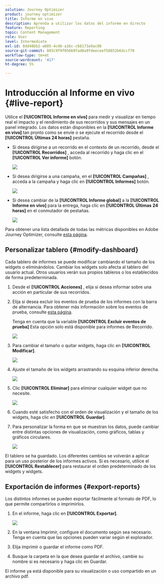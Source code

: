 ```yaml
---
solution: Journey Optimizer
product: journey optimizer
title: Informe en vivo
description: Aprenda a utilizar los datos del informe en directo
feature: Reporting
topic: Content Management
role: User
level: Intermediate
exl-id: 8dd48bb2-a805-4c46-a16c-c68173a9ac08
source-git-commit: 803c9f9f05669fad0a9fdeeceef58652b6dccf70
workflow-type: tm+mt
source-wordcount: '417'
ht-degree: 5%

---
```


# Introducción al Informe en vivo {#live-report}

Utilice el **[!UICONTROL Informe en vivo]** para medir y visualizar en tiempo real el impacto y el rendimiento de sus recorridos y sus mensajes en un panel integrado.
Los datos están disponibles en la **[!UICONTROL Informe en vivo]** tan pronto como se envíe o se ejecute el recorrido desde el **[!UICONTROL Últimas 24 horas]** pestaña.

* Si desea dirigirse a un recorrido en el contexto de un recorrido, desde el **[!UICONTROL Recorridos]** , acceda al recorrido y haga clic en el **[!UICONTROL Ver informe]** botón.

   ![](assets/report_journey.png)

* Si desea dirigirse a una campaña, en el **[!UICONTROL Campañas]** , acceda a la campaña y haga clic en **[!UICONTROL Informes]** botón.

   ![](assets/report_campaign.png)

* Si desea cambiar de la **[!UICONTROL Informe global]** a la **[!UICONTROL Informe en vivo]** para la entrega, haga clic en **[!UICONTROL Últimas 24 horas]** en el conmutador de pestañas.

   ![](assets/report_3.png)

Para obtener una lista detallada de todas las métricas disponibles en Adobe Journey Optimizer, consulte [esta página](#list-of-components-live).

## Personalizar tablero {#modify-dashboard}

Cada tablero de informes se puede modificar cambiando el tamaño de los widgets o eliminándolos. Cambiar los widgets solo afecta al tablero del usuario actual. Otros usuarios verán sus propios tableros o los establecidos de forma predeterminada.

1. Desde el **[!UICONTROL Acciones]** , elija si desea informar sobre una acción en particular de sus recorridos.

1. Elija si desea excluir los eventos de prueba de los informes con la barra de alternancia. Para obtener más información sobre los eventos de prueba, consulte [esta página](../building-journeys/testing-the-journey.md).

   Tenga en cuenta que la variable **[!UICONTROL Excluir eventos de prueba]** Esta opción solo está disponible para informes de Recorrido.

   ![](assets/report_modify_6.png)

1. Para cambiar el tamaño o quitar widgets, haga clic en **[!UICONTROL Modificar]**.

   ![](assets/report_modify_7.png)

1. Ajuste el tamaño de los widgets arrastrando su esquina inferior derecha.

   ![](assets/report_modify_8.png)

1. Clic **[!UICONTROL Eliminar]** para eliminar cualquier widget que no necesite.

   ![](assets/report_modify_9.png)

1. Cuando esté satisfecho con el orden de visualización y el tamaño de los widgets, haga clic en **[!UICONTROL Guardar]**.

1. Para personalizar la forma en que se muestran los datos, puede cambiar entre distintas opciones de visualización, como gráficos, tablas y gráficos circulares.

   ![](assets/report_modify_11.png)

El tablero se ha guardado. Los diferentes cambios se volverán a aplicar para un uso posterior de los informes activos. Si es necesario, utilice el **[!UICONTROL Restablecer]** para restaurar el orden predeterminado de los widgets y widgets.

## Exportación de informes {#export-reports}

Los distintos informes se pueden exportar fácilmente al formato de PDF, lo que permite compartirlos o imprimirlos.

1. En el informe, haga clic en **[!UICONTROL Exportar]**.

   ![](assets/export_2.png)

1. En la ventana Imprimir, configure el documento según sea necesario. Tenga en cuenta que las opciones pueden variar según el explorador.

1. Elija imprimir o guardar el informe como PDF.

1. Busque la carpeta en la que desea guardar el archivo, cambie su nombre si es necesario y haga clic en Guardar.

El informe ya está disponible para su visualización o uso compartido en un archivo pdf.
